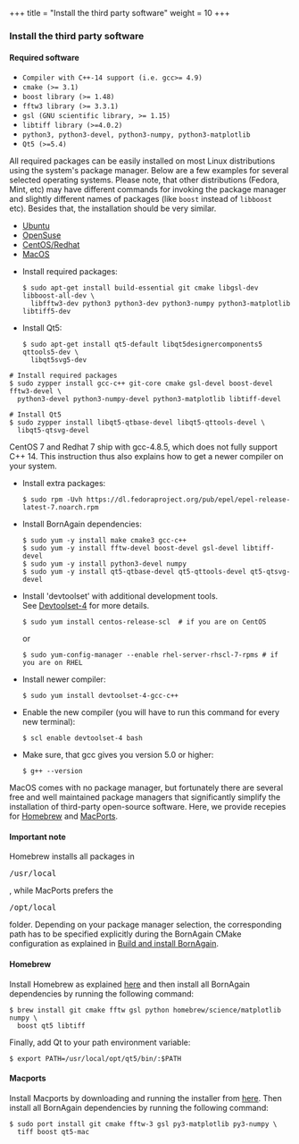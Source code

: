 +++
title = "Install the third party software"
weight = 10
+++

### Install the third party software

#### Required software

* `Compiler with C++-14 support (i.e. gcc>= 4.9)`
* `cmake (>= 3.1)`
* `boost library (>= 1.48)`
* `fftw3 library (>= 3.3.1)`
* `gsl (GNU scientific library, >= 1.15)`
* `libtiff library (>=4.0.2)`
* `python3, python3-devel, python3-numpy, python3-matplotlib`
* `Qt5 (>=5.4)`

All required packages can be easily installed on most Linux distributions using the system's package manager. Below are a few examples for several selected operating systems. Please note, that other distributions (Fedora, Mint, etc) may have different commands for invoking the package manager and slightly different names of packages (like `boost` instead of `libboost` etc). Besides that, the installation should be very similar.

<!-- Nav tabs -->
<ul class="nav nav-tabs" id="OperationSystemTab" role="tablist">
  <li class="nav-item">
    <a class="nav-link active" id="home-tab" data-toggle="tab" href="#Ubuntu" role="tab" aria-controls="ubuntu" aria-selected="true">Ubuntu</a>
  </li>
  <li class="nav-item">
    <a class="nav-link" id="profile-tab" data-toggle="tab" href="#OpenSuse" role="tab" aria-controls="opensuse" aria-selected="false">OpenSuse</a>
  </li>
  <li class="nav-item">
    <a class="nav-link" id="messages-tab" data-toggle="tab" href="#CentOS" role="tab" aria-controls="centos" aria-selected="false">CentOS/Redhat</a>
  </li>
  <li class="nav-item">
    <a class="nav-link" id="messages-tab" data-toggle="tab" href="#MacOS" role="tab" aria-controls="macos" aria-selected="false">MacOS</a>
  </li>
</ul>

<!-- Tab panes -->
<div class="tab-content id="OperationSystemTabContent">
  <div class="tab-pane active" id="Ubuntu" role="tabpanel" aria-labelledby="ubuntu-tab">
    <p><ul><li>Install required packages:
<pre><code>$ sudo apt-get install build-essential git cmake libgsl-dev libboost-all-dev \
  libfftw3-dev python3 python3-dev python3-numpy python3-matplotlib libtiff5-dev</code></pre></li></p>
    <p><li>Install Qt5:
<pre><code>$ sudo apt-get install qt5-default libqt5designercomponents5 qttools5-dev \
  libqt5svg5-dev</code></pre></li></p>
  </div>
  <div class="tab-pane" id="OpenSuse" role="tabpanel" aria-labelledby="opensuse-tab">
    <p><pre><code># Install required packages
$ sudo zypper install gcc-c++ git-core cmake gsl-devel boost-devel fftw3-devel \
  python3-devel python3-numpy-devel python3-matplotlib libtiff-devel</code></pre></p>
    <p><pre><code># Install Qt5
$ sudo zypper install libqt5-qtbase-devel libqt5-qttools-devel \
  libqt5-qtsvg-devel</code></pre></p>
  </div>
  <div class="tab-pane" id="CentOS" role="tabpanel" aria-labelledby="centos-tab">
    <p/>
    <p>CentOS 7 and Redhat 7 ship with gcc-4.8.5, which does not fully support C++ 14. This instruction thus also explains how to get a newer compiler on your system.</p>
    <p><ul><li>Install extra packages:
    <pre><code>$ sudo rpm -Uvh https://dl.fedoraproject.org/pub/epel/epel-release-latest-7.noarch.rpm</code></pre></li>
    <p><li>Install BornAgain dependencies:
    <pre><code>$ sudo yum -y install make cmake3 gcc-c++
$ sudo yum -y install fftw-devel boost-devel gsl-devel libtiff-devel
$ sudo yum -y install python3-devel numpy 
$ sudo yum -y install qt5-qtbase-devel qt5-qttools-devel qt5-qtsvg-devel</code></pre></li>
    <p><li>Install 'devtoolset' with additional development tools.<br/>
    See 
<a href="https://www.softwarecollections.org/en/scls/rhscl/devtoolset-4">Devtoolset-4</a>
 for more details.
    <pre><code>$ sudo yum install centos-release-scl  # if you are on CentOS</code></pre>or
    <pre><code>$ sudo yum-config-manager --enable rhel-server-rhscl-7-rpms # if you are on RHEL</code></pre></li>
    <p><li>Install newer compiler:
    <pre><code>$ sudo yum install devtoolset-4-gcc-c++</code></pre></li>
    <p><li>Enable the new compiler (you will have to run this command for every new terminal):
    <pre><code>$ scl enable devtoolset-4 bash</code></pre></li>
    <p><li>Make sure, that gcc gives you version 5.0 or higher:
    <pre><code>$ g++ --version</code></pre></li>
    </ul></p>
  </div>
  <div class="tab-pane" id="MacOS" role="tabpanel" aria-labelledby="macos-tab">
    <p/>
    <p>MacOS comes with no package manager, but fortunately there are several free and well maintained package managers that significantly simplify the installation of third-party open-source software. Here, we provide recepies for <a href=https://brew.sh/>Homebrew</a> and <a href=https://www.macports.org/>MacPorts</a>.</p>
    <h4>Important note</h4>
    <p>Homebrew installs all packages in <pre>/usr/local</pre>, while MacPorts prefers the <pre>/opt/local</pre> folder. Depending on your package manager selection, the corresponding path has to be specified explicitly during the BornAgain CMake configuration as explained in <a href=../build-and-install>Build and install BornAgain<a>.</p>
    <h4>Homebrew</h4>
    <p>Install Homebrew as explained <a href=https://brew.sh/>here</a> and then install all BornAgain dependencies by running the following command:
    <pre><code>$ brew install git cmake fftw gsl python homebrew/science/matplotlib numpy \
  boost qt5 libtiff</code></pre>
    </p>
    <p>Finally, add Qt to your path environment variable:
    <pre><code>$ export PATH=/usr/local/opt/qt5/bin/:$PATH</code></pre></p>
    <h4>Macports</h4>
    <p>Install Macports by downloading and running the installer from <a href=https://www.macports.org/install.php>here</a>. Then install all BornAgain dependencies by running the following command:
    <pre><code>$ sudo port install git cmake fftw-3 gsl py3-matplotlib py3-numpy \
  tiff boost qt5-mac</code></pre>
    </p>
  </div>
</div>
